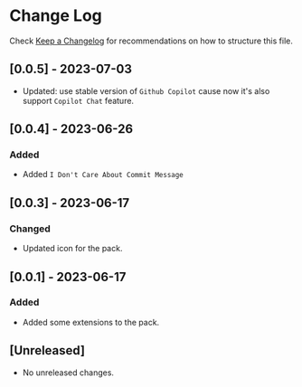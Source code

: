 # Change Log

Check [Keep a Changelog](http://keepachangelog.com/) for recommendations on how to structure this file.

## [0.0.5] - 2023-07-03

- Updated: use stable version of `Github Copilot` cause now it's also support `Copilot Chat` feature.

## [0.0.4] - 2023-06-26

### Added

- Added `I Don't Care About Commit Message`

## [0.0.3] - 2023-06-17

### Changed

- Updated icon for the pack.

## [0.0.1] - 2023-06-17

### Added

- Added some extensions to the pack.

## [Unreleased]

- No unreleased changes.
